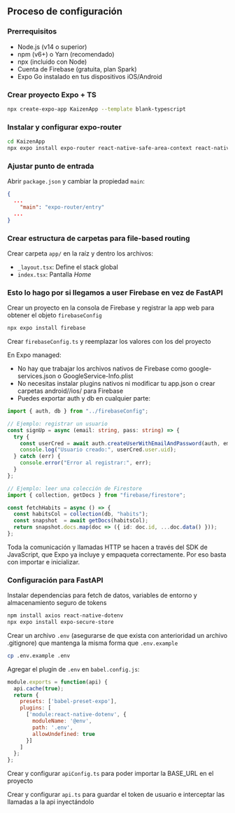 ## Proceso de configuración

### Prerrequisitos

- Node.js (v14 o superior)
- npm (v6+) o Yarn (recomendado)
- npx (incluido con Node)
- Cuenta de Firebase (gratuita, plan Spark)
- Expo Go instalado en tus dispositivos iOS/Android

### Crear proyecto Expo + TS

```bash
npx create-expo-app KaizenApp --template blank-typescript
```

### Instalar y configurar expo-router

```bash
cd KaizenApp
npx expo install expo-router react-native-safe-area-context react-native-screens expo-linking expo-constants expo-status-bar
```

### Ajustar punto de entrada

Abrir `package.json` y cambiar la propiedad `main`:

```json
{
  ...
    "main": "expo-router/entry"
  ...
}
```

### Crear estructura de carpetas para file-based routing

Crear carpeta `app/` en la raíz y dentro los archivos:

- `_layout.tsx`: Define el stack global
- `index.tsx`: Pantalla *Home*

### Esto lo hago por si llegamos a user Firebase en vez de FastAPI

Crear un proyecto en la consola de Firebase y registrar la app web para obtener el objeto `firebaseConfig`

```bash
npx expo install firebase
```

Crear `firebaseConfig.ts` y reemplazar los valores con los del proyecto

En Expo managed:
- No hay que trabajar los archivos nativos de Firebase como google-services.json o GoogleService-Info.plist
- No necesitas instalar plugins nativos ni modificar tu app.json o crear carpetas android//ios/ para Firebase
- Puedes exportar auth y db en cualquier parte:

```typescript
import { auth, db } from "../firebaseConfig";

// Ejemplo: registrar un usuario
const signUp = async (email: string, pass: string) => {
  try {
    const userCred = await auth.createUserWithEmailAndPassword(auth, email, pass);
    console.log("Usuario creado:", userCred.user.uid);
  } catch (err) {
    console.error("Error al registrar:", err);
  }
};

// Ejemplo: leer una colección de Firestore
import { collection, getDocs } from "firebase/firestore";

const fetchHabits = async () => {
  const habitsCol = collection(db, "habits");
  const snapshot  = await getDocs(habitsCol);
  return snapshot.docs.map(doc => ({ id: doc.id, ...doc.data() }));
};

```

Toda la comunicación y llamadas HTTP se hacen a través del SDK de JavaScript, que Expo ya incluye y empaqueta correctamente. Por eso basta con importar e inicializar.

### Configuración para FastAPI

Instalar dependencias para fetch de datos, variables de entorno y almacenamiento seguro de tokens

```bash
npm install axios react-native-dotenv
npx expo install expo-secure-store
```

Crear un archivo `.env` (asegurarse de que exista con anterioridad un archivo .gitignore) que mantenga la misma forma que `.env.example`

```bash
cp .env.example .env
```

Agregar el plugin de `.env` en `babel.config.js`:

```javascript
module.exports = function(api) {
  api.cache(true);
  return {
    presets: ['babel-preset-expo'],
    plugins: [
      ['module:react-native-dotenv', {
        moduleName: '@env',
        path: '.env',
        allowUndefined: true
      }]
    ]
  };
};
```

Crear y configurar `apiConfig.ts` para poder importar la BASE_URL en el proyecto

Crear y configurar `api.ts` para guardar el token de usuario e interceptar las llamadas a la api inyectándolo